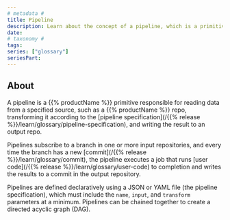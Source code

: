 ```yaml
---
# metadata #
title: Pipeline
description: Learn about the concept of a pipeline, which is a primitive responsible for reading data from a specified source, transforming it according to the pipeline specification, and writing the result to an output repo.
date:
# taxonomy #
tags: 
series: ["glossary"]
seriesPart:
---
```

## About 

A pipeline is a {{% productName %}} primitive responsible for reading data from a specified source, such as a {{% productName %}} repo, transforming it according to the [pipeline specification](/{{% release %}}/learn/glossary/pipeline-specification), and writing the result to an output repo. 

Pipelines subscribe to a branch in one or more input repositories, and every time the branch has a new [commit](/{{% release %}}/learn/glossary/commit), the pipeline executes a job that runs [user code](/{{% release %}}/learn/glossary/user-code) to completion and writes the results to a commit in the output repository.

Pipelines are defined declaratively using a JSON or YAML file (the pipeline specification), which must include the `name`, `input`, and `transform` parameters at a minimum. Pipelines can be chained together to create a directed acyclic graph (DAG).
